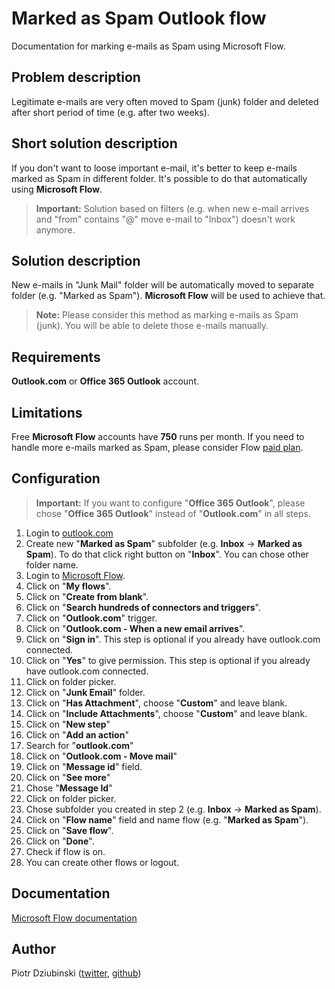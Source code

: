# Marked as Spam Outlook flow

Documentation for marking e-mails as Spam using Microsoft Flow.

## Problem description

Legitimate e-mails are very often moved to Spam (junk) folder and deleted after short period of time (e.g. after two weeks).

## Short solution description

If you don't want to loose important e-mail, it's better to keep e-mails marked as Spam in different folder. It's possible to do that automatically using **Microsoft Flow**.

> **Important:** Solution based on filters (e.g. when new e-mail arrives and "from" contains "@" move e-mail to "Inbox") doesn't work anymore.

## Solution description

New e-mails in "Junk Mail" folder will be automatically moved to separate folder (e.g. "Marked as Spam"). **Microsoft Flow** will be used to achieve that.

>  **Note:** Please consider this method as marking e-mails as Spam (junk). You will be able to delete those e-mails manually.

## Requirements

**Outlook.com** or **Office 365 Outlook** account.

## Limitations

Free **Microsoft Flow** accounts have **750** runs per month. If you need to handle more e-mails marked as Spam, please consider Flow [paid plan](https://flow.microsoft.com/en-us/pricing/).

## Configuration

> **Important:** If you want to configure "**Office 365 Outlook**", please chose "**Office 365 Outlook**" instead of "**Outlook.com**" in all steps.
>

1. Login to [outlook.com](https://outlook.com)
2. Create new "**Marked as Spam**" subfolder (e.g. **Inbox** -> **Marked as Spam**). To do that click right button on "**Inbox**". You can chose other folder name.
3. Login to [Microsoft Flow](https://flow.microsoft.com).
4. Click on "**My flows**".
5. Click on "**Create from blank**".
6. Click on "**Search hundreds of connectors and triggers**".
7. Click on "**Outlook.com**" trigger.
8. Click on "**Outlook.com - When a new email arrives**".
9. Click on "**Sign in**". This step is optional if you already have outlook.com connected.
10. Click on "**Yes**" to give permission. This step is optional if you already have outlook.com connected.
11. Click on folder picker.
12. Click on "**Junk Email**" folder.
13. Click on "**Has Attachment**", choose "**Custom**" and leave blank.
14. Click on "**Include Attachments**", choose "**Custom**" and leave blank.
15. Click on "**New step**"
16. Click on "**Add an action**"
17. Search for "**outlook.com**"
18. Click on "**Outlook.com - Move mail**"
19. Click on "**Message id**" field.
20. Click on "**See more**"
21. Chose "**Message Id**"
22. Click on folder picker.
23. Chose subfolder you created in step 2 (e.g. **Inbox** -> **Marked as Spam**).
24. Click on "**Flow name**" field and name flow (e.g. "**Marked as Spam**").
25. Click on "**Save flow**".
26. Click on "**Done**".
27. Check if flow is on.
28. You can create other flows or logout.

## Documentation

[Microsoft Flow documentation](https://flow.microsoft.com/en-us/documentation/getting-started/)

## Author

Piotr Dziubinski ([twitter](https://twitter.com/pidziubinski), [github](https://github.com/pidziubinski))
